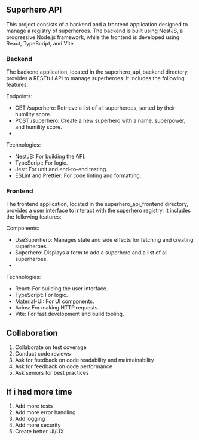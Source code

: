 ## Superhero API

This project consists of a backend and a frontend application designed to manage a registry of superheroes. The backend is built using NestJS, a progressive Node.js framework, while the frontend is developed using React, TypeScript, and Vite

### Backend

The backend application, located in the superhero_api_backend directory, provides a RESTful API to manage superheroes. It includes the following features:

Endpoints:
- GET /superhero: Retrieve a list of all superheroes, sorted by their humility score.
- POST /superhero: Create a new superhero with a name, superpower, and humility score.
- 
Technologies:
- NestJS: For building the API.
- TypeScript: For logic.
- Jest: For unit and end-to-end testing.
- ESLint and Prettier: For code linting and formatting.

### Frontend

The frontend application, located in the superhero_api_frontend directory, provides a user interface to interact with the superhero registry. It includes the following features:

Components:
- UseSuperhero: Manages state and side effects for fetching and creating superheroes.
- Superhero: Displays a form to add a superhero and a list of all superheroes.
- 
Technologies:
- React: For building the user interface.
- TypeScript: For logic.
- Material-UI: For UI components.
- Axios: For making HTTP requests.
- Vite: For fast development and build tooling.

## Collaboration

1. Collaborate on test coverage
2. Conduct code reviews
3. Ask for feedback on code readability and maintainability
4. Ask for feedback on code performance
5. Ask seniors for best practices

## If i had more time

1. Add more tests
2. Add more error handling
3. Add logging
4. Add more security
5. Create better UI/UX
